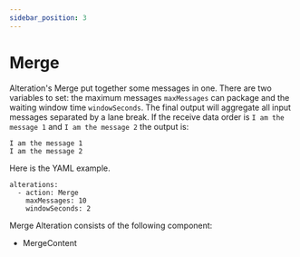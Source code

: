 ```yaml
---
sidebar_position: 3
---
```


# Merge

Alteration's Merge put together some messages in one. There are two variables to set: the maximum messages `maxMessages` can package and the waiting window time `windowSeconds`.
The final output will aggregate all input messages separated by a lane break. If the receive data order is `I am the message 1` and `I am the message 2` the output is:

```
I am the message 1
I am the message 2
```

Here is the YAML example.


```
alterations:
  - action: Merge
    maxMessages: 10
    windowSeconds: 2
```

Merge Alteration consists of the following component:
- MergeContent